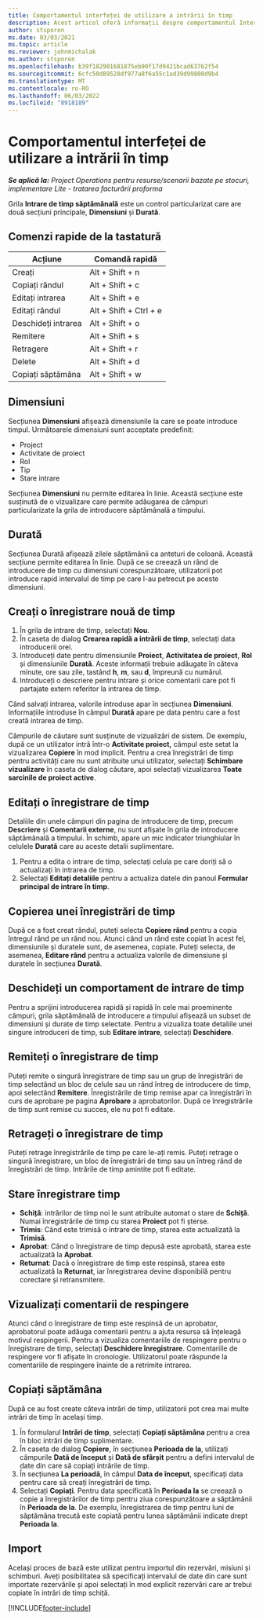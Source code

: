 ```yaml
---
title: Comportamentul interfeței de utilizare a intrării în timp
description: Acest articol oferă informații despre comportamentul Interfeței de utilizator pentru Intrarea de timp.
author: stsporen
ms.date: 03/03/2021
ms.topic: article
ms.reviewer: johnmichalak
ms.author: stsporen
ms.openlocfilehash: b39f182901681875eb90f17d9421bcad63762f54
ms.sourcegitcommit: 6cfc50d89528df977a8f6a55c1ad39d99800d9b4
ms.translationtype: MT
ms.contentlocale: ro-RO
ms.lasthandoff: 06/03/2022
ms.locfileid: "8918189"
---
```

# <a name="time-entry-ui-behavior"></a>Comportamentul interfeței de utilizare a intrării în timp

_**Se aplică la:** Project Operations pentru resurse/scenarii bazate pe stocuri, implementare Lite - tratarea facturării proforma_


Grila **Intrare de timp săptămânală** este un control particularizat care are două secțiuni principale, **Dimensiuni** și **Durată**.

## <a name="keyboard-shortcuts"></a>Comenzi rapide de la tastatură
| Acțiune        | Comandă rapidă                  |
|------------   |------------------------   |
| Creați           | Alt + Shift + n           |
| Copiați rândul      | Alt + Shift + c           |
| Editați intrarea    | Alt + Shift + e           |
| Editați rândul      | Alt + Shift + Ctrl + e    |
| Deschideți intrarea    | Alt + Shift + o           |
| Remitere        | Alt + Shift + s           |
| Retragere        | Alt + Shift + r           |
| Delete        | Alt + Shift + d           |
| Copiați săptămâna     | Alt + Shift + w           |

## <a name="dimensions"></a>Dimensiuni
Secțiunea **Dimensiuni** afișează dimensiunile la care se poate introduce timpul. Următoarele dimensiuni sunt acceptate predefinit:

  - Project
  - Activitate de proiect
  - Rol
  - Tip
  - Stare intrare

Secțiunea **Dimensiuni** nu permite editarea în linie. Această secțiune este susținută de o vizualizare care permite adăugarea de câmpuri particularizate la grila de introducere săptămânală a timpului.

## <a name="duration"></a>Durată
Secțiunea Durată afișează zilele săptămânii ca anteturi de coloană. Această secțiune permite editarea în linie. După ce se creează un rând de introducere de timp cu dimensiuni corespunzătoare, utilizatorii pot introduce rapid intervalul de timp pe care l-au petrecut pe aceste dimensiuni.

## <a name="create-a-new-time-entry"></a>Creați o înregistrare nouă de timp

1. În grila de intrare de timp, selectați **Nou**. 
2. În caseta de dialog **Crearea rapidă a intrării de timp**, selectați data introducerii orei.
3. Introduceți date pentru dimensiunile **Proiect**, **Activitatea de proiect**, **Rol** și dimensiunile **Durată**. Aceste informații trebuie adăugate în câteva minute, ore sau zile, tastând **h**, **m**, sau **d**, împreună cu numărul. 
4. Introduceți o descriere pentru intrare și orice comentarii care pot fi partajate extern referitor la intrarea de timp. 

Când salvați intrarea, valorile introduse apar în secțiunea **Dimensiuni**. Informațiile introduse în câmpul **Durată** apare pe data pentru care a fost creată intrarea de timp.

Câmpurile de căutare sunt susținute de vizualizări de sistem. De exemplu, după ce un utilizator intră într-o **Activitate proiect,** câmpul este setat la vizualizarea **Copiere** în mod implicit. Pentru a crea înregistrări de timp pentru activități care nu sunt atribuite unui utilizator, selectați **Schimbare vizualizare** în caseta de dialog căutare, apoi selectați vizualizarea **Toate sarcinile de proiect active**.

## <a name="edit-a-time-entry"></a>Editați o înregistrare de timp 
Detaliile din unele câmpuri din pagina de introducere de timp, precum **Descriere** și **Comentarii externe**, nu sunt afișate în grila de introducere săptămânală a timpului. În schimb, apare un mic indicator triunghiular în celulele **Durată** care au aceste detalii suplimentare. 

1. Pentru a edita o intrare de timp, selectați celula pe care doriți să o actualizați în intrarea de timp.
2. Selectați **Editați detaliile** pentru a actualiza datele din panoul **Formular principal de intrare în timp**. 

## <a name="copy-a-time-entry-row"></a>Copierea unei înregistrări de timp
După ce a fost creat rândul, puteți selecta **Copiere rând** pentru a copia întregul rând pe un rând nou. Atunci când un rând este copiat în acest fel, dimensiunile și duratele sunt, de asemenea, copiate. Puteți selecta, de asemenea, **Editare rând** pentru a actualiza valorile de dimensiune și duratele în secțiunea **Durată**.

## <a name="open-a-time-entry-behavior"></a>Deschideți un comportament de intrare de timp
Pentru a sprijini introducerea rapidă și rapidă în cele mai proeminente câmpuri, grila săptămânală de introducere a timpului afișează un subset de dimensiuni și durate de timp selectate. Pentru a vizualiza toate detaliile unei singure introduceri de timp, sub **Editare intrare**, selectați **Deschidere**.

## <a name="submit-a-time-entry"></a>Remiteți o înregistrare de timp
Puteți remite o singură înregistrare de timp sau un grup de înregistrări de timp selectând un bloc de celule sau un rând întreg de introducere de timp, apoi selectând **Remitere**. Înregistrările de timp remise apar ca înregistrări în curs de aprobare pe pagina **Aprobare** a aprobatorilor. După ce înregistrările de timp sunt remise cu succes, ele nu pot fi editate.

## <a name="recall-a-time-entry"></a>Retrageți o înregistrare de timp
Puteți retrage înregistrările de timp pe care le-ați remis. Puteți retrage o singură înregistrare, un bloc de înregistrări de timp sau un întreg rând de înregistrări de timp. Intrările de timp amintite pot fi editate.

## <a name="time-entry-status"></a>Stare înregistrare timp

- **Schiță**: intrărilor de timp noi le sunt atribuite automat o stare de **Schiță**. Numai înregistrările de timp cu starea **Proiect** pot fi șterse.
- **Trimis**: Când este trimisă o intrare de timp, starea este actualizată la **Trimisă**. 
- **Aprobat**: Când o înregistrare de timp depusă este aprobată, starea este actualizată la **Aprobat**. 
- **Returnat**: Dacă o înregistrare de timp este respinsă, starea este actualizată la **Returnat**, iar înregistrarea devine disponibilă pentru corectare și retransmitere. 

## <a name="view-rejection-comments"></a>Vizualizați comentarii de respingere
Atunci când o înregistrare de timp este respinsă de un aprobator, aprobatorul poate adăuga comentarii pentru a ajuta resursa să înțeleagă motivul respingerii. Pentru a vizualiza comentariile de respingere pentru o înregistrare de timp, selectați **Deschidere înregistrare**. Comentariile de respingere vor fi afișate în cronologie. Utilizatorul poate răspunde la comentariile de respingere înainte de a retrimite intrarea.

## <a name="copy-week"></a>Copiați săptămâna
După ce au fost create câteva intrări de timp, utilizatorii pot crea mai multe intrări de timp în același timp.

1. În formularul **Intrări de timp**, selectați **Copiați săptămâna** pentru a crea în bloc intrări de timp suplimentare. 
2. În caseta de dialog **Copiere**, în secțiunea **Perioada de la**, utilizați câmpurile **Dată de început** și **Dată de sfârșit** pentru a defini intervalul de date din care să copiați intrările de timp. 
3. În secțiunea **La perioadă**, în câmpul **Data de început**, specificați data pentru care să creați înregistrări de timp. 
4. Selectați **Copiați**. Pentru data specificată în **Perioada la** se creează o copie a înregistrărilor de timp pentru ziua corespunzătoare a săptămânii în **Perioada de la**. De exemplu, înregistrarea de timp pentru luni de săptămâna trecută este copiată pentru lunea săptămânii indicate drept **Perioada la**.

## <a name="import"></a>Import
Același proces de bază este utilizat pentru importul din rezervări, misiuni și schimburi. Aveți posibilitatea să specificați intervalul de date din care sunt importate rezervările și apoi selectați în mod explicit rezervări care ar trebui copiate în intrări de timp schiță. 


[!INCLUDE[footer-include](../includes/footer-banner.md)]
